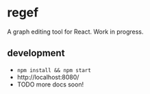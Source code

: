# regef

A graph editing tool for React. Work in progress.

## development

 - `npm install && npm start`
 - http://localhost:8080/
 - TODO more docs soon!